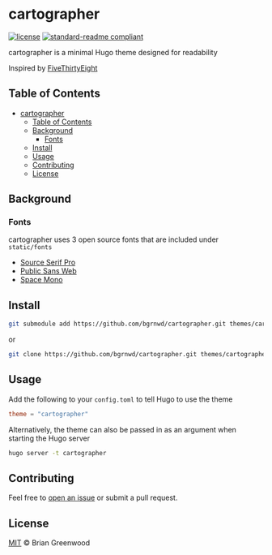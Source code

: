 # cartographer

[![license](https://img.shields.io/github/license/bgrnwd/cartographer.svg)](LICENSE)
[![standard-readme compliant](https://img.shields.io/badge/readme%20style-standard-brightgreen.svg?style=flat-square)](https://github.com/RichardLitt/standard-readme)

cartographer is a minimal Hugo theme designed for readability

Inspired by [FiveThirtyEight](https://fivethirtyeight.com/)

## Table of Contents

- [cartographer](#cartographer)
  - [Table of Contents](#table-of-contents)
  - [Background](#background)
    - [Fonts](#fonts)
  - [Install](#install)
  - [Usage](#usage)
  - [Contributing](#contributing)
  - [License](#license)

## Background

### Fonts

cartographer uses 3 open source fonts that are included under `static/fonts`

- [Source Serif Pro](https://github.com/adobe-fonts/source-serif-pro)
- [Public Sans Web](https://public-sans.digital.gov/)
- [Space Mono](https://github.com/googlefonts/spacemono)

## Install

```sh
git submodule add https://github.com/bgrnwd/cartographer.git themes/cartographer
```

or

```sh
git clone https://github.com/bgrnwd/cartographer.git themes/cartographer
```

## Usage

Add the following to your `config.toml` to tell Hugo to use the theme

```toml
theme = "cartographer"
```

Alternatively, the theme can also be passed in as an argument when starting the Hugo server

```sh
hugo server -t cartographer
```

## Contributing

Feel free to [open an issue](https://github.com/bgrnwd/cartographer/issues/new) or submit a pull request.

## License

[MIT](./LICENSE) © Brian Greenwood
